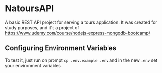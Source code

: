 # NatoursAPI
A basic REST API project for serving a tours application. It was created for study purposes, and it's a project of https://www.udemy.com/course/nodejs-express-mongodb-bootcamp/


## Configuring Environment Variables
To test it, just run on prompt `cp .env.example .env` and in the new `.env` set your environment variables
